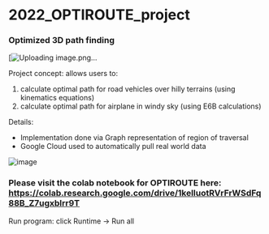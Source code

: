 # 2022_OPTIROUTE_project
### Optimized 3D path finding
[![Uploading image.png…](https://youtu.be/Tfp1SkQT0rU)

Project concept: allows users to:
1) calculate optimal path for road vehicles over hilly terrains (using kinematics equations)
2) calculate optimal path for airplane in windy sky (using E6B calculations)

Details:
- Implementation done via Graph representation of region of traversal
- Google Cloud used to automatically pull real world data

![image](https://github.com/Ayushsaha103/2022_OPTIROUTE_project/assets/71895904/5878c86d-9560-4a18-83fd-aee699533216)

### Please visit the colab notebook for OPTIROUTE here: https://colab.research.google.com/drive/1kelIuotRVrFrWSdFq88B_Z7ugxblrr9T
Run program: click Runtime -> Run all
